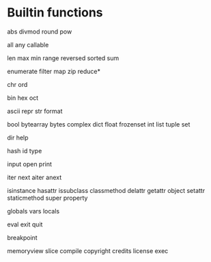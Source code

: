 # Builtin functions


abs
divmod
round
pow


all
any
callable


len
max
min
range
reversed
sorted
sum


enumerate
filter
map
zip
reduce*


chr
ord


bin
hex
oct

ascii
repr
str
format


bool
bytearray
bytes
complex
dict
float
frozenset
int
list
tuple
set


dir
help


hash
id
type


input
open
print


iter
next
aiter
anext


isinstance
hasattr
issubclass
classmethod
delattr
getattr
object
setattr
staticmethod
super
property


globals
vars
locals


eval
exit
quit


breakpoint


memoryview
slice
compile
copyright
credits
license
exec
